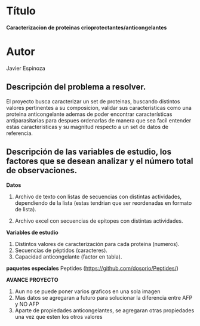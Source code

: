 # Título

**Caracterizacion de proteinas crioprotectantes/anticongelantes**

# Autor
Javier Espinoza

## Descripción del problema a resolver.
El proyecto busca caracterizar un set de proteinas, buscando distintos valores pertinentes a su composicion, validar sus características como una proteina anticongelante ademas de poder encontrar características antiparasitarias para despues ordenarlas de manera que sea facil entender estas caracteristicas y su magnitud respecto a un set de datos de referencia.    

## Descripción de las variables de estudio, los factores que se desean analizar y el número total de observaciones.

**Datos**

1. Archivo de texto con listas de secuencias con distintas actividades, dependiendo de la lista (estas tendrian que ser reordenadas en formato de lista).

2. Archivo excel con secuencias de epitopes con distintas actividades.

**Variables de estudio**

1. Distintos valores de caracterización para cada proteina (numeros).
2. Secuencias de péptidos (caracteres).
3. Capacidad anticongelante (factor en tabla).

**paquetes especiales**
Peptides (https://github.com/dosorio/Peptides/)

**AVANCE PROYECTO**

1. Aun no se puede poner varios graficos en una sola imagen
2. Mas datos se agregaran a futuro para solucionar la diferencia entre AFP y NO AFP
3. Aparte de propiedades anticongelantes, se agregaran otras propiedades una vez que esten los otros valores
